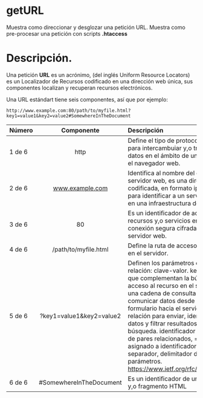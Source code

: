 # getURL
Muestra como direccionar y desglozar una petición URL.
Muestra como pre-procesar una petición con scripts **.htaccess**
# Descripción.

Una petición **URL** es un  acrónimo, (del inglés Uniform Resource Locators) es un Localizador de Recursos 
codificado en una dirección web única, sus componentes localizan y recuperan  recursos electrónicos.

Una URL estándart tiene seis componentes, así que por ejemplo:

```
http://www.example.com:80/path/to/myfile.html?key1=value1&key2=value2#SomewhereInTheDocument
```

| Número       | Componente              | Descripción |
| :---         |     :---:               |  :---       |
| 1 de 6       | http                    | Define el tipo de protocolo usado para intercambuiar y,o transferir datos en el ámbito de una red por el navegador web. |
| 2 de 6       | www.example.com         | Identifica al nombre del dominio del servidor web, es una dirección codificada, en formato ipv4-ipv6, para identificar a un servidor web en una infraestructura de internet.      |
| 3 de 6       | 80                      | Es un identificador de acceso a los recursos  y,o servicios en una conexión segura cifrada para servidor web.      |
| 4 de 6       | /path/to/myfile.html    | Define la ruta de acceso al recurso en el servidor.     |
| 5 de 6       | ?key1=value1&key2=value2| Definen los parámetros de pares relación: clave-valor. key-value que complementan la búsqueda y acceso al recurso en el servidor, es una cadena de consulta para comunicar datos desde un formulario hacia el servidor; es una relación para enviar, identificar datos y filtrar resultados de búsqueda. identificador de inicio de pares relacionados, = valor asignado a identificador, &,% separador, delimitador de parámetros. https://www.ietf.org/rfc/rfc3986.txt     |
| 6 de 6       | #SomewhereInTheDocument | Es un identificador de un elemento y,o fragmento HTML     |

